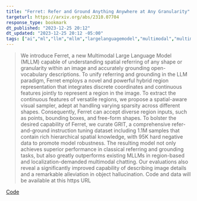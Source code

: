 ```yaml
---
title: "Ferret: Refer and Ground Anything Anywhere at Any Granularity"
targeturl: https://arxiv.org/abs/2310.07704
response_type: bookmark
dt_published: "2023-12-25 20:12"
dt_updated: "2023-12-25 20:12 -05:00"
tags: ["ai","ml","llm","mllm","largelanguagemodel","multimodal","multimodallargelanguagemodel","apple","opensource"]
---
```


> We introduce Ferret, a new Multimodal Large Language Model (MLLM) capable of understanding spatial referring of any shape or granularity within an image and accurately grounding open-vocabulary descriptions. To unify referring and grounding in the LLM paradigm, Ferret employs a novel and powerful hybrid region representation that integrates discrete coordinates and continuous features jointly to represent a region in the image. To extract the continuous features of versatile regions, we propose a spatial-aware visual sampler, adept at handling varying sparsity across different shapes. Consequently, Ferret can accept diverse region inputs, such as points, bounding boxes, and free-form shapes. To bolster the desired capability of Ferret, we curate GRIT, a comprehensive refer-and-ground instruction tuning dataset including 1.1M samples that contain rich hierarchical spatial knowledge, with 95K hard negative data to promote model robustness. The resulting model not only achieves superior performance in classical referring and grounding tasks, but also greatly outperforms existing MLLMs in region-based and localization-demanded multimodal chatting. Our evaluations also reveal a significantly improved capability of describing image details and a remarkable alleviation in object hallucination. Code and data will be available at this https URL

[Code](https://github.com/apple/ml-ferret)